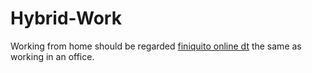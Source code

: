 # Hybrid-Work
Working from home should be regarded <a href="https://www.genera.cl/finiquito-laboral-electronico-procedimientos-y-significancia/gestion-en-recursos-humanos/">finiquito online dt</a> the same as working in an office.

